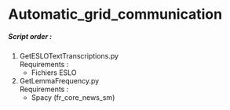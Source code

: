 # Automatic_grid_communication
##### Script order : 
1) GetESLOTextTranscriptions.py \
Requirements :
    - Fichiers ESLO
2) GetLemmaFrequency.py \
Requirements : 
    - Spacy (fr_core_news_sm)

